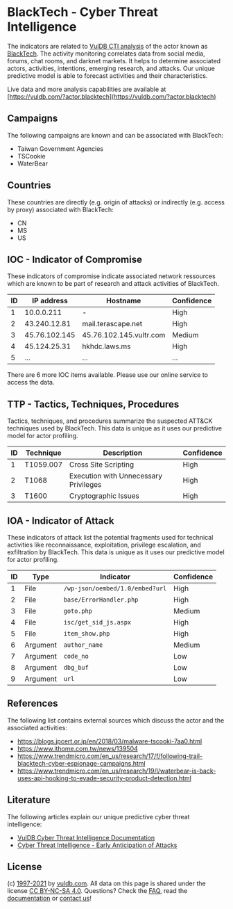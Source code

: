 # BlackTech - Cyber Threat Intelligence

The indicators are related to [VulDB CTI analysis](https://vuldb.com/?doc.cti) of the actor known as [BlackTech](https://vuldb.com/?actor.blacktech). The activity monitoring correlates data from social media, forums, chat rooms, and darknet markets. It helps to determine associated actors, activities, intentions, emerging research, and attacks. Our unique predictive model is able to forecast activities and their characteristics.

Live data and more analysis capabilities are available at [https://vuldb.com/?actor.blacktech](https://vuldb.com/?actor.blacktech)

## Campaigns

The following campaigns are known and can be associated with BlackTech:

* Taiwan Government Agencies
* TSCookie
* WaterBear

## Countries

These countries are directly (e.g. origin of attacks) or indirectly (e.g. access by proxy) associated with BlackTech:

* CN
* MS
* US

## IOC - Indicator of Compromise

These indicators of compromise indicate associated network ressources which are known to be part of research and attack activities of BlackTech.

ID | IP address | Hostname | Confidence
-- | ---------- | -------- | ----------
1 | 10.0.0.211 | - | High
2 | 43.240.12.81 | mail.terascape.net | High
3 | 45.76.102.145 | 45.76.102.145.vultr.com | Medium
4 | 45.124.25.31 | hkhdc.laws.ms | High
5 | ... | ... | ...

There are 6 more IOC items available. Please use our online service to access the data.

## TTP - Tactics, Techniques, Procedures

Tactics, techniques, and procedures summarize the suspected ATT&CK techniques used by BlackTech. This data is unique as it uses our predictive model for actor profiling.

ID | Technique | Description | Confidence
-- | --------- | ----------- | ----------
1 | T1059.007 | Cross Site Scripting | High
2 | T1068 | Execution with Unnecessary Privileges | High
3 | T1600 | Cryptographic Issues | High

## IOA - Indicator of Attack

These indicators of attack list the potential fragments used for technical activities like reconnaissance, exploitation, privilege escalation, and exfiltration by BlackTech. This data is unique as it uses our predictive model for actor profiling.

ID | Type | Indicator | Confidence
-- | ---- | --------- | ----------
1 | File | `/wp-json/oembed/1.0/embed?url` | High
2 | File | `base/ErrorHandler.php` | High
3 | File | `goto.php` | Medium
4 | File | `isc/get_sid_js.aspx` | High
5 | File | `item_show.php` | High
6 | Argument | `author_name` | Medium
7 | Argument | `code_no` | Low
8 | Argument | `dbg_buf` | Low
9 | Argument | `url` | Low

## References

The following list contains external sources which discuss the actor and the associated activities:

* https://blogs.jpcert.or.jp/en/2018/03/malware-tscooki-7aa0.html
* https://www.ithome.com.tw/news/139504
* https://www.trendmicro.com/en_us/research/17/f/following-trail-blacktech-cyber-espionage-campaigns.html
* https://www.trendmicro.com/en_us/research/19/l/waterbear-is-back-uses-api-hooking-to-evade-security-product-detection.html

## Literature

The following articles explain our unique predictive cyber threat intelligence:

* [VulDB Cyber Threat Intelligence Documentation](https://vuldb.com/?doc.cti)
* [Cyber Threat Intelligence - Early Anticipation of Attacks](https://www.scip.ch/en/?labs.20201022)

## License

(c) [1997-2021](https://vuldb.com/?doc.changelog) by [vuldb.com](https://vuldb.com/?doc.about). All data on this page is shared under the license [CC BY-NC-SA 4.0](https://creativecommons.org/licenses/by-nc-sa/4.0/). Questions? Check the [FAQ](https://vuldb.com/?doc.faq), read the [documentation](https://vuldb.com/?doc) or [contact us](https://vuldb.com/?contact)!
